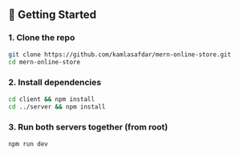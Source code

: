 
## 🚀 Getting Started

### 1. Clone the repo

```bash
git clone https://github.com/kamlasafdar/mern-online-store.git
cd mern-online-store
```
### 2. Install dependencies
```bash
cd client && npm install
cd ../server && npm install
```
### 3. Run both servers together (from root)
```bash
npm run dev
```

